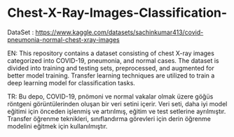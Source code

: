 # Chest-X-Ray-Images-Classification-

DataSet : https://www.kaggle.com/datasets/sachinkumar413/covid-pneumonia-normal-chest-xray-images

EN:
This repository contains a dataset consisting of chest X-ray images categorized into COVID-19, pneumonia, and normal cases. The dataset is divided into training and testing sets, preprocessed, and augmented for better model training. Transfer learning techniques are utilized to train a deep learning model for classification tasks.

TR:
Bu depo, COVID-19, pnömoni ve normal vakalar olmak üzere göğüs röntgeni görüntülerinden oluşan bir veri setini içerir. Veri seti, daha iyi model eğitimi için önceden işlenmiş ve artırılmış, eğitim ve test setlerine ayrılmıştır. Transfer öğrenme teknikleri, sınıflandırma görevleri için derin öğrenme modelini eğitmek için kullanılmıştır.
